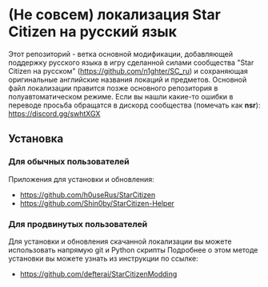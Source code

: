 # (Не совсем) локализация Star Citizen на русский язык

Этот репозиторий - ветка основной модификации, добавляющей поддержку русского языка в игру сделанной силами сообщества "Star Citizen на русском" (https://github.com/n1ghter/SC_ru) и сохраняющая оригинальные английские названия локаций и предметов.
Основной файл локализации правится позже основного репозитория в полуавтоматическом режиме.
Если вы нашли какие-то ошибки в переводе просьба обращатся в дискорд сообщества (помечать как **nsr**): https://discord.gg/swhtXGX

## Установка

### Для обычных пользователей

Приложения для установки и обновления:
* https://github.com/h0useRus/StarCitizen
* https://github.com/Shin0by/StarCitizen-Helper

### Для продвинутых пользователей

Для установки и обновления скачанной локализации вы можете использовать напрямую git и Python скрипты
Подробнее о этом методе установки вы можете узнать из инструкции по ссылке:  
* https://github.com/defterai/StarCitizenModding
